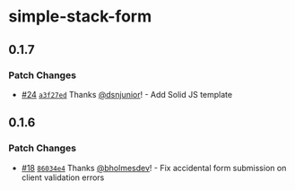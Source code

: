 # simple-stack-form

## 0.1.7

### Patch Changes

- [#24](https://github.com/bholmesdev/simple-stack/pull/24) [`a3f27ed`](https://github.com/bholmesdev/simple-stack/commit/a3f27ede1ab4810442099e770bed086f11204811) Thanks [@dsnjunior](https://github.com/dsnjunior)! - Add Solid JS template

## 0.1.6

### Patch Changes

- [#18](https://github.com/bholmesdev/simple-stack/pull/18) [`86034e4`](https://github.com/bholmesdev/simple-stack/commit/86034e4f0880f254fa033a09a66bd8c59b85e4a7) Thanks [@bholmesdev](https://github.com/bholmesdev)! - Fix accidental form submission on client validation errors
